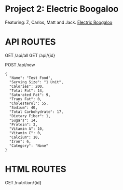 # Project 2: Electric Boogaloo
Featuring: Z, Carlos, Matt and Jack.
[Electric Boogaloo](https://electricboogaloo.herokuapp.com/)

# API ROUTES
GET /api/all
GET /api/{id}

POST /api/new
```
{
  "Name": "Test Food",
  "Serving Size": "1 Unit",
  "Calories": 200,
  "Total Fat": 14,
  "Saturated Fat": 9,
  "Trans Fat": 0,
  "Cholesterol": 55,
  "Sodium": 40,
  "Total Carbohydrate": 17,
  "Dietary Fiber": 1,
  "Sugars": 14,
  "Protein": 3,
  "Vitamin A": 10,
  "Vitamin C": 0,
  "Calcium": 10,
  "Iron": 6,
  "Category": "None"
}
```

# HTML ROUTES
GET /nutrition/{id}


